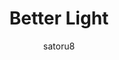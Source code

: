 ---
title: Better Light
author: satoru8
description_markdown: >-
  A light theme that is easy to read, with basic user settings.
github: https://github.com/satoru8/
download: https://github.com/satoru8/BetterLightTheme/blob/master/BetterLightTheme.theme.css
demo: https://raw.githubusercontent.com/satoru8/BetterLightTheme/master/BetterLightTheme.theme.css
support: http://discord.gg/fjvwb95
style: light
tags:
images:
  - name: Better Light
    image: /images/themes/Better_Light_Preview.png
layout: product
ghcommentid: 7
---